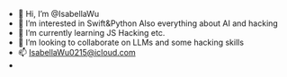 - 👋 Hi, I’m @IsabellaWu
- 👀 I’m interested in Swift&Python Also everything about AI and hacking
- 🌱 I’m currently learning JS Hacking etc.
- 💞️ I’m looking to collaborate on LLMs and some hacking skills
- 📫  IsabellaWu0215@icloud.com
- 

<!---
IsabellaSirius/IsabellaSirius is a ✨ special ✨ repository because its `README.md` (this file) appears on your GitHub profile.
You can click the Preview link to take a look at your changes.
--->
